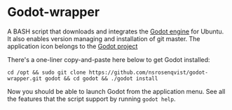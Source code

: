 Godot-wrapper
=============

A BASH script that downloads and integrates the [Godot engine](http://www.godotengine.org/) for Ubuntu. It also enables version managing and installation of git master. The application icon belongs to the [Godot project](https://github.com/okamstudio/godot)

There's a one-liner copy-and-paste here below to get Godot installed:

```Shell
cd /opt && sudo git clone https://github.com/nsrosenqvist/godot-wrapper.git godot && cd godot && ./godot install
```

Now you should be able to launch Godot from the application menu. See all the features that the script support by running `godot help`.
